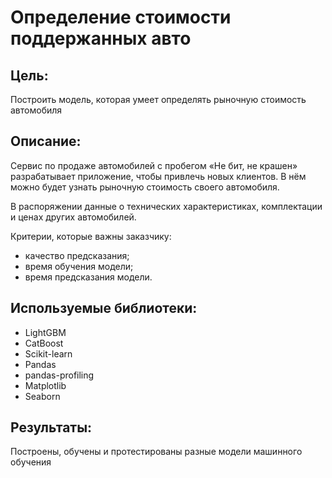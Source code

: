 # Определение стоимости поддержанных авто

## Цель:

Построить модель, которая умеет определять рыночную стоимость автомобиля

## Описание:

Сервис по продаже автомобилей с пробегом «Не бит, не крашен» разрабатывает приложение, чтобы привлечь новых клиентов. В нём можно будет узнать рыночную стоимость своего автомобиля. 

В распоряжении данные о технических характеристиках, комплектации и ценах других автомобилей.

Критерии, которые важны заказчику:
 - качество предсказания;
 - время обучения модели;
 - время предсказания модели.

## Используемые библиотеки:

 - LightGBM
 - CatBoost
 - Scikit-learn
 - Pandas
 - pandas-profiling
 - Matplotlib
 - Seaborn

## Результаты:
Построены, обучены и протестированы разные модели машинного обучения

